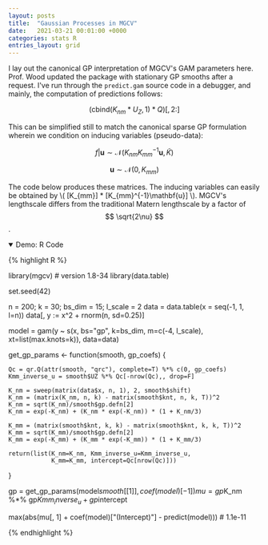 ```yaml
---
layout: posts
title:  "Gaussian Processes in MGCV"
date:   2021-03-21 00:01:00 +0000
categories: stats R
entries_layout: grid
---
```


I lay out the canonical GP interpretation of MGCV's GAM parameters here. Prof. Wood updated the package with stationary GP smooths after a request. I've run through the `predict.gam` source code in a debugger, and mainly, the computation of predictions follows:

$$ (\text{cbind}(K_{nm} * U_Z, 1) * Q)[, 2:] $$

This can be simplified still to match the canonical sparse GP formulation wherein we condition on inducing variables (pseudo-data):

$$ f|\mathbf{u} \sim \mathcal N (K_{nm}K_{mm}^{-1}\mathbf{u}, \tilde{K}) $$

$$ \mathbf{u} \sim \mathcal N (0, K_{mm}) $$

The code below produces these matrices. The inducing variables can easily be obtained by \\( [K_{mm}] * [K_{mm}^{-1}\mathbf{u}] \\). MGCV's lengthscale differs from the traditional Matern lengthscale by a factor of $$ \sqrt{2\nu} $$.

<details open>
<summary> Demo: R Code </summary>

{% highlight R %}

library(mgcv) # version 1.8-34
library(data.table)

set.seed(42)

n = 200; k = 30; bs_dim = 15; l_scale = 2
data = data.table(x = seq(-1, 1, l=n))
data[, y := x^2 + rnorm(n, sd=0.25)]

model = gam(y ~ s(x, bs="gp", k=bs_dim, m=c(-4, l_scale),
                     xt=list(max.knots=k)), data=data)

get_gp_params <- function(smooth, gp_coefs) {

    Qc = qr.Q(attr(smooth, "qrc"), complete=T) %*% c(0, gp_coefs)
    Kmm_inverse_u = smooth$UZ %*% Qc[-nrow(Qc),, drop=F]

    K_nm = sweep(matrix(data$x, n, 1), 2, smooth$shift)
    K_nm = (matrix(K_nm, n, k) - matrix(smooth$knt, n, k, T))^2
    K_nm = sqrt(K_nm)/smooth$gp.defn[2]
    K_nm = exp(-K_nm) + (K_nm * exp(-K_nm)) * (1 + K_nm/3)

    K_mm = (matrix(smooth$knt, k, k) - matrix(smooth$knt, k, k, T))^2
    K_mm = sqrt(K_mm)/smooth$gp.defn[2]
    K_mm = exp(-K_mm) + (K_mm * exp(-K_mm)) * (1 + K_mm/3)

    return(list(K_nm=K_nm, Kmm_inverse_u=Kmm_inverse_u,
                K_mm=K_mm, intercept=Qc[nrow(Qc)]))
}

gp = get_gp_params(model$smooth[[1]], coef(model)[-1])
mu = gp$K_nm %*% gp$Kmm_inverse_u + gp$intercept

max(abs(mu[, 1] + coef(model)["(Intercept)"] - predict(model))) # 1.1e-11

{% endhighlight %}

</details> <br>
